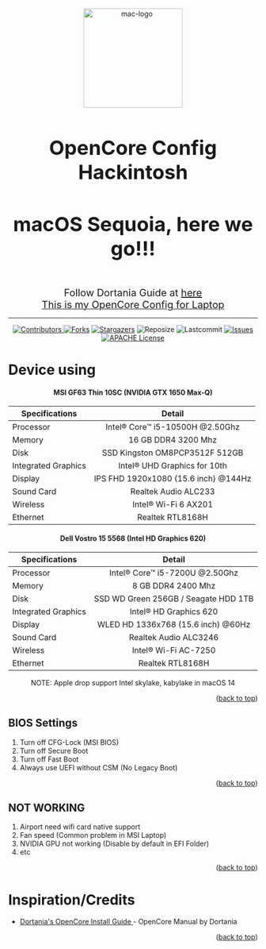 <a name="readme-top"></a>

<!-- PROJECT LOGO -->
<br />
<div align="center">
 <a href="https://github.com/2dgirlismywaifu/My-OpenCore-Hackintosh">
    <img width="200" height="200" src="https://img.icons8.com/color/480/mac-logo.png" alt="mac-logo"/>
  </a>

<h3 align="center", style="font-size:40px">OpenCore Config Hackintosh</h3>
<h4 align="center", style="font-size:40px">macOS Sequoia, here we go!!!</h3>
<p1 align="center", style="font-size:20px">Follow Dortania Guide at <a href="https://dortania.github.io/OpenCore-Install-Guide/">here</p1><br />
  <p2 align="center", style="font-size:20px">
    This is my OpenCore Config for Laptop
  </p2>
<hr>

 ![Contributors][contributors-shield]
  [![Forks][forks-shield]][forks-url]
  [![Stargazers][stars-shield]][stars-url]
  ![Reposize][size-shield]
  ![Lastcommit][commit-shield]
  [![Issues][issues-shield]][issues-url]
  [![APACHE License][license-shield]][license-url]

</div>

<!-- ABOUT THE PROJECT -->
# **Device using**
<div align="center" >
<h4> MSI GF63 Thin 10SC (NVIDIA GTX 1650 Max-Q) </h4>

| Specifications      | Detail        |
| ------------- |:-------------:|
| Processor      |  Intel® Core™ i5-10500H @2.50Ghz      |
| Memory | 16 GB DDR4 3200 Mhz     |
|    Disk   |    SSD Kingston OM8PCP3512F 512GB     |
| Integrated Graphics | Intel® UHD Graphics for 10th |
| Display  | IPS FHD 1920x1080 (15.6 inch) @144Hz |
| Sound Card     | Realtek Audio ALC233   |
| Wireless | Intel® Wi-Fi 6 AX201      |
| Ethernet | Realtek RTL8168H     |


<h4> Dell Vostro 15 5568 (Intel HD Graphics 620)</h4>

| Specifications      | Detail        |
| ------------- |:-------------:|
| Processor      |  Intel® Core™ i5-7200U @2.50Ghz      |
| Memory | 8 GB DDR4 2400 Mhz     |
|    Disk   |    SSD WD Green 256GB / Seagate HDD 1TB    |
| Integrated Graphics | Intel® HD Graphics 620 |
| Display  |  WLED HD 1336x768 (15.6 inch) @60Hz |
| Sound Card     | Realtek Audio ALC3246   |
| Wireless | Intel® Wi-Fi AC-7250      |
| Ethernet | Realtek RTL8168H     |

NOTE: Apple drop support Intel skylake, kabylake in macOS 14

</div>

<p align="right">(<a href="#readme-top">back to top</a>)</p>

## **BIOS Settings**
1. Turn off CFG-Lock (MSI BIOS)
2. Turn off Secure Boot
3. Turn off Fast Boot
4. Always use UEFI without CSM (No Legacy Boot)

<p align="right">(<a href="#readme-top">back to top</a>)</p>

## **NOT WORKING**
1. Airport need wifi card native support
2. Fan speed (Common problem in MSI Laptop)
3. NVIDIA GPU not working (Disable by default in EFI Folder)
4. etc

<p align="right">(<a href="#readme-top">back to top</a>)</p>

<!-- Inspiration/Credits -->
# **Inspiration/Credits**
- [Dortania's OpenCore Install Guide ](https://dortania.github.io/OpenCore-Install-Guide/) - OpenCore Manual by Dortania

<p align="right">(<a href="#readme-top">back to top</a>)</p>

<!-- MARKDOWN LINKS & IMAGES -->
<!-- https://www.markdownguide.org/basic-syntax/#reference-style-links -->
[contributors-shield]: https://img.shields.io/github/contributors/2dgirlismywaifu/My-OpenCore-Hackintosh.svg?style=for-the-badge&color=C9CBFF&logoColor=D9E0EE&labelColor=302D41
[contributors-url]: https://github.com/2dgirlismywaifu/My-OpenCore-Hackintosh/graphs/contributors
[forks-shield]: https://img.shields.io/github/forks/2dgirlismywaifu/My-OpenCore-Hackintosh.svg?style=for-the-badge&color=C9CBFF&logoColor=D9E0EE&labelColor=302D41
[forks-url]: https://github.com/2dgirlismywaifu/My-OpenCore-Hackintosh/network/members
[stars-shield]: https://img.shields.io/github/stars/2dgirlismywaifu/My-OpenCore-Hackintosh.svg?style=for-the-badge&color=C9CBFF&logoColor=D9E0EE&labelColor=302D41
[size-shield]: https://img.shields.io/github/repo-size/2dgirlismywaifu/My-OpenCore-Hackintosh.svg?style=for-the-badge&color=C9CBFF&logoColor=D9E0EE&labelColor=302D41
[linecount-shield]: https://img.shields.io/tokei/lines/github/2dgirlismywaifu/My-OpenCore-Hackintosh?color=C9CBFF&labelColor=302D41&style=for-the-badge
[commit-shield]: https://img.shields.io/github/last-commit/2dgirlismywaifu/My-OpenCore-Hackintosh.svg?style=for-the-badge&color=C9CBFF&logoColor=D9E0EE&labelColor=302D41
[stars-url]: https://github.com/2dgirlismywaifu/My-OpenCore-Hackintosh/stargazers
[issues-shield]: https://img.shields.io/github/issues/2dgirlismywaifu/My-OpenCore-Hackintosh.svg?style=for-the-badge&color=C9CBFF&logoColor=D9E0EE&labelColor=302D41
[issues-url]: https://github.com/2dgirlismywaifu/My-OpenCore-Hackintosh/issues
[license-shield]: https://img.shields.io/github/license/2dgirlismywaifu/My-OpenCore-Hackintosh.svg?style=for-the-badge&color=C9CBFF&logoColor=D9E0EE&labelColor=302D41
[license-url]: https://github.com/2dgirlismywaifu/My-OpenCore-Hackintosh/blob/main/LICENSE

